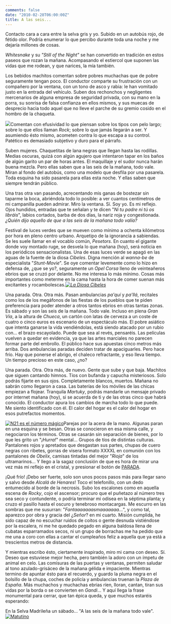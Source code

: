 ```yaml
---
comments: false
date: "2010-02-28T06:00:00Z"
title: A las seis...
---
```


Contacto cara a cara entre la selva gris y yo. Subido en un autobús
rojo, de fétido olor. Podría enumerar lo que percibo durante toda una
noche y me dejaría millones de cosas.

*Whitesnake* y su *"Still of the Night"* se han convertido en tradición
en estos paseos que rozan la mañana. Acompasando el estiercol que
suponen las vidas que me rodean, y que narices, la mía también.

Los bebidos machitos comentan sobre pobres muchachas que de pobre
seguramente tengan poco. El conductor comparte su frustración con un
compañero por la ventana, con un tono de asco y rabia: le han vomitado
justo en la entrada del vehículo. Suben dos rechonchos y negligentes
mercenarios de alguna empresa de seguridad privada, con su mano en la
porra, su sonrisa de falsa confianza en ellos mismos, y sus muecas de
desprecio hacia todo aquel que no lleve el parche de su gremio cosido en
el hombro de la chaqueta.

[![](http://api.ning.com/files/mt7PEB24vG7HKIT-ChLaGkIdhmGzckxCDmkIB0hLND9ZqCcbTMufOEA6PAxxMqylgQ5sCasiNsrdTxe*hFofrdI5ZL7vRJ0F/madrid.jpg)](http://api.ning.com/files/mt7PEB24vG7HKIT-ChLaGkIdhmGzckxCDmkIB0hLND9ZqCcbTMufOEA6PAxxMqylgQ5sCasiNsrdTxe*hFofrdI5ZL7vRJ0F/madrid.jpg)Comentan
con efusividad lo que piensan sobre los tipos con pelo largo; sobre lo
que ellos llaman *Rock*; sobre lo que jamás llegarán a ser. Y asumiendo
ésto mismo, acometen contra lo que escapa a su control. Patético es
demasiado subjetivo y duro para el párrafo.

Suben mujeres. Chaquetitas de lana negras que llegan hasta las rodillas.
Medias oscuras, quizá con algún agujero que intentaron tapar en los
baños de algún garito un par de horas antes. El maquillaje y el sudor
nunca harán buena mezcla. Pero ellas saben que a las seis de la mañana,
todo vale. Miran al fondo del autobús, como una modelo que desfila por
una pasarela. Toda esquina ha sido pasarela para ellas esta noche. Y
ellas saben que siempre tendrán público.<!--more-->

Una tras otra van pasando, acrecentando mis ganas de bostezar sin
taparme la boca, abriéndola todo lo posible: a ver cuantos centímetros
de mi campanilla pueden admirar. Miro la ventana. Sí. Soy yo. Es mi
reflejo. Ojos hundidos, entradas que te señalan y te dicen "*Ni tu padre
ni tú os libráis*", labios cortados, barba de dos días, la nariz roja y
congestionada. *¿Quién dijo aquello de que a las seis de la mañana todo
valía?*

Festival de luces verdes que se mueven como mínimo a ochenta kilómetros
por hora en pleno centro urbano. Arquetipo de la ignorancia a sabiendas.
Se les suele llamar en el vocablo común, *Pesetors*. En cuanto el
gigante donde voy montado ruge, se desvela lo que mañana (hoy), será
noticia en los periódicos sensacionalistas. Una de esas luces verde se
apagó en las aguas de la fuente de la diosa *Cibeles*. Digna mención al
*wanna-be* de especialista "*Stunt-Movie*". Se oye comentar levemente
como lo hizo en defensa de, ¿que se yo?, seguramente un *Opel Corsa*
lleno de veinteañeros ebrios que se cruzó por delante. No me interesa lo
más mínimo. Cosas más importantes como meterme en la cama hasta la hora
de comer suenan más excitantes y
rocambolescas.*[![](http://www.adn.es/clipping/ADNIMA20071018_4211/4.jpg "La Diosa Cibeles")](http://www.adn.es/clipping/ADNIMA20071018_4211/4.jpg)*

Una parada. Otra. Otra más. Pasan ambulancias *pa'quí* y *pa'llá*,
recitales como los de los megáfonos de las fiestas de los pueblos que te
piden preferencia para poder atender a otros tantos ebrios en otras
tantas zonas. Es sábado y son las seis de la mañana. Todo vale. Incluso
en plena *Gran Vía*, a la altura de *Chueca*, un cartón con latas de
cerveza a un coste de cuatro o cinco euros es escenario de un
espectáculo más. El pobre asiático que intenta ganarse la vida
vendiéndolas, está siendo atacado por un rubio con... el brazo
escayolado. Puede que sea al revés, pensaréis. Las películas vuelven a
quedar en evidencia, ya que las artes marciales no parecen formar parte
del embrollo. El público hace sus apuestas cinco metros más arriba. Dos
ambulancias paradas deciden tratar de apaciguarles. Pero hace frío. Hay
que ponerse el abrigo, el chaleco refractante, y eso lleva tiempo. Un
tiempo precioso en este caso, ¿no?

Una parada. Otra. Otra más, de nuevo. Gente que sube y que baja.
Machitos que siguen cantando himnos. Tíos con bufanda y capucha
misteriosos. Solo podrás fijarte en sus ojos. Completamente blancos,
muertos. Mañana no sabrán como llegaron a casa. Las baterías de los
móviles de las chicas empiezan a flojear. Tranquila *Martuky*, podrás
mandarle un mensaje privado por internet mañana (hoy), si se acuerda de
ti y de las otras cinco que habrá conocido. El conductor apura los
cambios de marcha todo lo que puede. Me siento identificado con él. El
calor del hogar es el calor del hogar en esos putrefactos momentos.

[![](https://diegodiego1234.files.wordpress.com/2010/02/d04be-buho.jpg "N21 es el número mágico")](https://diegodiego1234.files.wordpress.com/2010/02/d04be-buho.jpg)Parejas
por la acera de la mano. Algunas paran en una esquina y se besan. Otras
se conocieron en esa misma calle, y negociaron los términos. Otras se
casarán sin separación de bienes, por lo que les grito un "*¡Hurra!*"
mental... Grupos de tíos de distintas culturas. Pantalones rojos y
apretados que desgastan sus partes, chupas de cuero negras con ribetes,
gorras de visera formato XXXXL en comunión con los pantalones de
*Obelix*, camisas tintadas del mejor "*Rioja*" de los ultramarinos... Y
llego a la sagaz conclusión de que es hora de mirar una vez más mi
reflejo en el cristal, y presionar el botón de <span
style="text-decoration:underline;">PARADA</span>.

¡Qué frío! ¡Debo ser fuerte, solo son unos pocos pasos más para llegar
sano y salvo desde *Alcalá de Henares*! Toco el telefonillo, con un dedo
entumecido al borde de la necrosis. Subo los escalones como en aquella
escena de *Rocky*, cojo el ascensor; procuro que el puñetazo al número
tres sea seco y contundente, o podría terminar mi odisea en la séptima
planta; y cruzo el pasillo hasta el oscuro y tenebroso montacargas. Me
escurro en las sombras que me susurran: "*Fantaaaaaaasmaaaaaaa...*", y
como tal, aparezco por obra y gracia del ¿*Señor*? en mi cuarto. Misión
cumplida, he sido capaz de no escuchar ruidos de coitos o gente desnuda
vistiéndose por la escalera, ni me he quedado pegado en alguna baldosa
llena de cubatas esparramados secos, ni un grupo de borrachas me ha
pedido que me una a coro con ellas a cantar el cumpleaños feliz a
aquella que ya está a trescientos metros de distancia.

Y mientras escribo ésto, ciertamente inspirado, miro mi cama con deseo.
Sí. Deseo que estuviese mejor hecha, pero también la adoro con un ímpetu
de animal en celo. Las comisuras de las puertas y ventanas, permiten
saludar al tono azulado-grisáceo de la mañana gélida e impaciente.
Mientras termino de apuntar ésto para el recuerdo, y guardo la pluma
negra en el bolsillo de la chupa, coches de policía y ambulancias
truenan la *Plaza de España*. Más muchachos y muchachas ebrias ríen,
lloran, cantan, tiran sus vidas por la borda o se convierten en
*Gandi*... Y aquí llega la frase monumental para cerrar, que tan épica
queda, y que muchos estaréis esperando:

En la Selva Madrileña un sábado... "A las seis de la mañana todo
vale".[![](http://www.ojodigital.com/foro/attachments/urbanas-pueblos-y-ciudades/8047d1186381923-nocturna-de-madrid-noche-en-madrid.jpg "Matutino")](http://www.ojodigital.com/foro/attachments/urbanas-pueblos-y-ciudades/8047d1186381923-nocturna-de-madrid-noche-en-madrid.jpg)